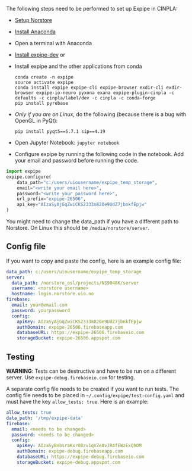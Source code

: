 The following steps need to be performed to set up Expipe in CINPLA:

- [Setup Norstore](CINPLA_setup_Norstore)
- [Install Anaconda](https://www.continuum.io/downloads)
- Open a terminal with Anaconda
- [Install expipe-dev](https://github.com/CINPLA/expipe-dev)
or
- Install expipe and the other applications from conda

    ```
    conda create -n expipe
    source activate expipe
    conda install expipe expipe-cli expipe-browser exdir-cli exdir-browser expipe-io-neuro pyxona exana expipe-plugin-cinpla -c defaults -c cinpla/label/dev -c cinpla -c conda-forge
    pip install pyrebase
    ```

- *Only if you are on Linux*, do the following (because there is a bug with OpenGL in PyQt):

    ```
    pip install pyqt5==5.7.1 sip==4.19
    ```

- Open Jupyter Notebook: `jupyter notebook`
- Configure expipe by running the following code in the notebook. Add your email and password before running the code.

```python
import expipe
expipe.configure(
    data_path="c:/users/uiousername/expipe_temp_storage",
    email="<write your email here>",
    password="<write your password here>",
    url_prefix="expipe-26506",
    api_key="AIzaSyAjGqZwiCKS2333m820e9UdZ7jbnkfEpjw"
)
```
You might need to change the data_path if you have a different path to Norstore. On Linux this should be `/media/norstore/server`.

## Config file ##

If you want to copy and paste the config, here is an example config file:

```yaml
data_path: c:/users/uiousername/expipe_temp_storage
server:
  data_path: /norstore_osl/projects/NS9048K/server
  username: <norstore username>
  hostname: login.norstore.uio.no
firebase:
  email: your@email.com
  password: yourpassword
  config:
    apiKey: AIzaSyAjGqZwiCKS2333m820e9UdZ7jbnkfEpjw
    authDomain: expipe-26506.firebaseapp.com
    databaseURL: https://expipe-26506.firebaseio.com
    storageBucket: expipe-26506.appspot.com
```

## Testing ##

**WARNING**: Tests can be destructive and have to be run on a different server. Use `expipe-debug.firebaseio.com` for testing.

A separate config file needs to be created if you want to run tests. The config file needs to be placed in `~/.config/expipe/test-config.yaml` and must have the key `allow_tests: true`. Here is an example:

```yaml
allow_tests: true
data_path: '/tmp/expipe-data'
firebase:
  email: <needs to be changed>
  password: <needs to be changed>
  config:
    apiKey: AIzaSyBnbsraKxrO8zv1qVZeAvJR4fEWzExQhOM
    authDomain: expipe-debug.firebaseapp.com
    databaseURL: https://expipe-debug.firebaseio.com
    storageBucket: expipe-debug.appspot.com
```